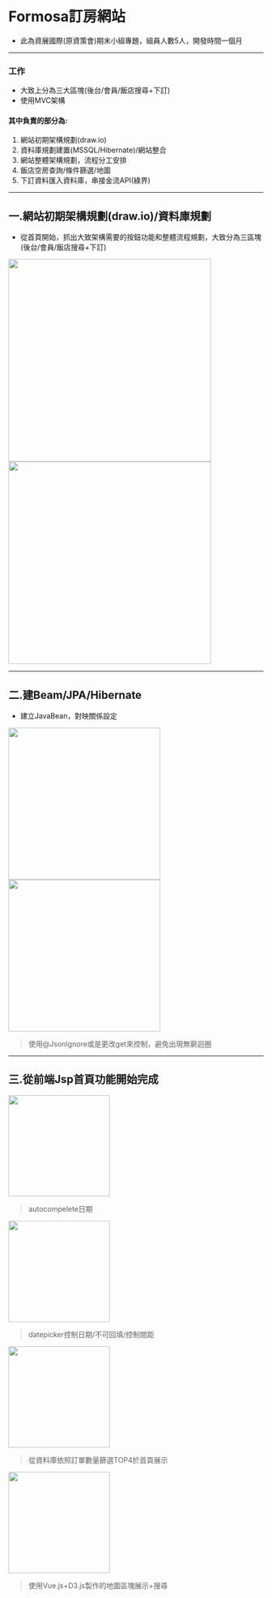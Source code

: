 # Formosa訂房網站
+ 此為資展國際(原資策會)期末小組專題，組員人數5人，開發時間一個月
---
### 工作
+ 大致上分為三大區塊(後台/會員/飯店搜尋+下訂)
+ 使用MVC架構
#### 其中負責的部分為:
1. 網站初期架構規劃(draw.io)
2. 資料庫規劃建置(MSSQL/Hibernate)/網站整合
3. 網站整體架構規劃，流程分工安排
4. 飯店空房查詢/條件篩選/地圖
5. 下訂資料匯入資料庫，串接金流API(綠界) 
---
## 一.網站初期架構規劃(draw.io)/資料庫規劃
+ 從首頁開始，抓出大致架構需要的按鈕功能和整體流程規劃，大致分為三區塊(後台/會員/飯店搜尋+下訂)
<div display="flex" width="100%">
<img src="https://user-images.githubusercontent.com/106137198/175570242-4ab90b44-6cdf-424a-a77e-85f78cbf670c.png" height="400px">
<img src="https://user-images.githubusercontent.com/106137198/175573064-bbf86ad9-2691-4952-89db-a00dbc003c49.png" height="400px">
</div>

---

## 二.建Beam/JPA/Hibernate
+ 建立JavaBean，對映關係設定
<div display="flex" width="100%">
<img src="https://user-images.githubusercontent.com/106137198/175576442-fc6ab49a-42f1-4656-a880-295a90d28690.png" height="300px">
<img src="https://user-images.githubusercontent.com/106137198/175576740-0c69ffc5-b472-4e4d-8361-61e68b45a468.png" height="300px">
</div>

> 使用@JsonIgnore或是更改get來控制，避免出現無窮迴圈
---

## 三.從前端Jsp首頁功能開始完成
<img src="https://user-images.githubusercontent.com/106137198/175580357-0881268f-038c-4a68-9e27-34aaaae42fc3.png" height="200px">

> autocompelete日期
<img src="https://user-images.githubusercontent.com/106137198/175602353-fade3dee-9475-4031-bf64-13a01335ee71.png" height="200px">

> datepicker控制日期/不可回填/控制間距
<img src="https://user-images.githubusercontent.com/106137198/175604277-8de0bd91-5597-44bf-b1e5-b979af845120.png" height="200px">

> 從資料庫依照訂單數量篩選TOP4於首頁展示
<img src="https://user-images.githubusercontent.com/106137198/175605228-ef4c941c-c50b-4c6d-8333-83413b1c26cb.png" height="200px">

> 使用Vue.js+D3.js製作的地圖區塊展示+搜尋



